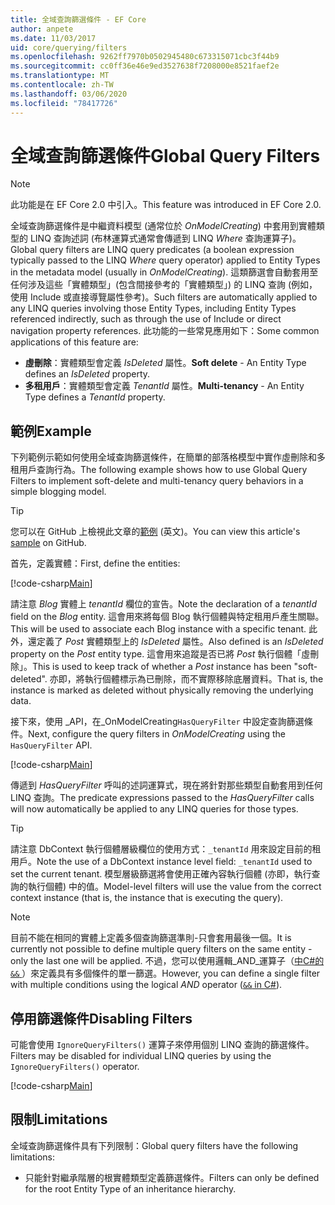 ```yaml
---
title: 全域查詢篩選條件 - EF Core
author: anpete
ms.date: 11/03/2017
uid: core/querying/filters
ms.openlocfilehash: 9262ff7970b0502945480c673315071cbc3f44b9
ms.sourcegitcommit: cc0ff36e46e9ed3527638f7208000e8521faef2e
ms.translationtype: MT
ms.contentlocale: zh-TW
ms.lasthandoff: 03/06/2020
ms.locfileid: "78417726"
---
```

# <a name="global-query-filters"></a><span data-ttu-id="61a57-102">全域查詢篩選條件</span><span class="sxs-lookup"><span data-stu-id="61a57-102">Global Query Filters</span></span>

> [!NOTE]
> <span data-ttu-id="61a57-103">此功能是在 EF Core 2.0 中引入。</span><span class="sxs-lookup"><span data-stu-id="61a57-103">This feature was introduced in EF Core 2.0.</span></span>

<span data-ttu-id="61a57-104">全域查詢篩選條件是中繼資料模型 (通常位於 *OnModelCreating*) 中套用到實體類型的 LINQ 查詢述詞 (布林運算式通常會傳遞到 LINQ *Where* 查詢運算子)。</span><span class="sxs-lookup"><span data-stu-id="61a57-104">Global query filters are LINQ query predicates (a boolean expression typically passed to the LINQ *Where* query operator) applied to Entity Types in the metadata model (usually in *OnModelCreating*).</span></span> <span data-ttu-id="61a57-105">這類篩選會自動套用至任何涉及這些「實體類型」(包含間接參考的「實體類型」) 的 LINQ 查詢 (例如，使用 Include 或直接導覽屬性參考)。</span><span class="sxs-lookup"><span data-stu-id="61a57-105">Such filters are automatically applied to any LINQ queries involving those Entity Types, including Entity Types referenced indirectly, such as through the use of Include or direct navigation property references.</span></span> <span data-ttu-id="61a57-106">此功能的一些常見應用如下：</span><span class="sxs-lookup"><span data-stu-id="61a57-106">Some common applications of this feature are:</span></span>

* <span data-ttu-id="61a57-107">**虛刪除**：實體類型會定義 *IsDeleted* 屬性。</span><span class="sxs-lookup"><span data-stu-id="61a57-107">**Soft delete** - An Entity Type defines an *IsDeleted* property.</span></span>
* <span data-ttu-id="61a57-108">**多租用戶**：實體類型會定義 *TenantId* 屬性。</span><span class="sxs-lookup"><span data-stu-id="61a57-108">**Multi-tenancy** - An Entity Type defines a *TenantId* property.</span></span>

## <a name="example"></a><span data-ttu-id="61a57-109">範例</span><span class="sxs-lookup"><span data-stu-id="61a57-109">Example</span></span>

<span data-ttu-id="61a57-110">下列範例示範如何使用全域查詢篩選條件，在簡單的部落格模型中實作虛刪除和多租用戶查詢行為。</span><span class="sxs-lookup"><span data-stu-id="61a57-110">The following example shows how to use Global Query Filters to implement soft-delete and multi-tenancy query behaviors in a simple blogging model.</span></span>

> [!TIP]
> <span data-ttu-id="61a57-111">您可以在 GitHub 上檢視此文章的[範例](https://github.com/dotnet/EntityFramework.Docs/tree/master/samples/core/QueryFilters) \(英文\)。</span><span class="sxs-lookup"><span data-stu-id="61a57-111">You can view this article's [sample](https://github.com/dotnet/EntityFramework.Docs/tree/master/samples/core/QueryFilters) on GitHub.</span></span>

<span data-ttu-id="61a57-112">首先，定義實體：</span><span class="sxs-lookup"><span data-stu-id="61a57-112">First, define the entities:</span></span>

[!code-csharp[Main](../../../samples/core/QueryFilters/Program.cs#Entities)]

<span data-ttu-id="61a57-113">請注意 _Blog_ 實體上 _tenantId_ 欄位的宣告。</span><span class="sxs-lookup"><span data-stu-id="61a57-113">Note the declaration of a _tenantId_ field on the _Blog_ entity.</span></span> <span data-ttu-id="61a57-114">這會用來將每個 Blog 執行個體與特定租用戶產生關聯。</span><span class="sxs-lookup"><span data-stu-id="61a57-114">This will be used to associate each Blog instance with a specific tenant.</span></span> <span data-ttu-id="61a57-115">此外，還定義了 _Post_ 實體類型上的 _IsDeleted_ 屬性。</span><span class="sxs-lookup"><span data-stu-id="61a57-115">Also defined is an _IsDeleted_ property on the _Post_ entity type.</span></span> <span data-ttu-id="61a57-116">這會用來追蹤是否已將 _Post_ 執行個體「虛刪除」。</span><span class="sxs-lookup"><span data-stu-id="61a57-116">This is used to keep track of whether a _Post_ instance has been "soft-deleted".</span></span> <span data-ttu-id="61a57-117">亦即，將執行個體標示為已刪除，而不實際移除底層資料。</span><span class="sxs-lookup"><span data-stu-id="61a57-117">That is, the instance is marked as deleted without physically removing the underlying data.</span></span>

<span data-ttu-id="61a57-118">接下來，使用 _API，在_OnModelCreating`HasQueryFilter` 中設定查詢篩選條件。</span><span class="sxs-lookup"><span data-stu-id="61a57-118">Next, configure the query filters in _OnModelCreating_ using the `HasQueryFilter` API.</span></span>

[!code-csharp[Main](../../../samples/core/QueryFilters/Program.cs#Configuration)]

<span data-ttu-id="61a57-119">傳遞到 _HasQueryFilter_ 呼叫的述詞運算式，現在將針對那些類型自動套用到任何 LINQ 查詢。</span><span class="sxs-lookup"><span data-stu-id="61a57-119">The predicate expressions passed to the _HasQueryFilter_ calls will now automatically be applied to any LINQ queries for those types.</span></span>

> [!TIP]
> <span data-ttu-id="61a57-120">請注意 DbContext 執行個體層級欄位的使用方式：`_tenantId` 用來設定目前的租用戶。</span><span class="sxs-lookup"><span data-stu-id="61a57-120">Note the use of a DbContext instance level field: `_tenantId` used to set the current tenant.</span></span> <span data-ttu-id="61a57-121">模型層級篩選將會使用正確內容執行個體 (亦即，執行查詢的執行個體) 中的值。</span><span class="sxs-lookup"><span data-stu-id="61a57-121">Model-level filters will use the value from the correct context instance (that is, the instance that is executing the query).</span></span>

> [!NOTE]
> <span data-ttu-id="61a57-122">目前不能在相同的實體上定義多個查詢篩選準則-只會套用最後一個。</span><span class="sxs-lookup"><span data-stu-id="61a57-122">It is currently not possible to define multiple query filters on the same entity - only the last one will be applied.</span></span> <span data-ttu-id="61a57-123">不過，您可以使用邏輯_AND_運算子（[中C#的`&&` ](https://docs.microsoft.com/dotnet/csharp/language-reference/operators/boolean-logical-operators#conditional-logical-and-operator-)）來定義具有多個條件的單一篩選。</span><span class="sxs-lookup"><span data-stu-id="61a57-123">However, you can define a single filter with multiple conditions using the logical _AND_ operator ([`&&` in C#](https://docs.microsoft.com/dotnet/csharp/language-reference/operators/boolean-logical-operators#conditional-logical-and-operator-)).</span></span>

## <a name="disabling-filters"></a><span data-ttu-id="61a57-124">停用篩選條件</span><span class="sxs-lookup"><span data-stu-id="61a57-124">Disabling Filters</span></span>

<span data-ttu-id="61a57-125">可能會使用 `IgnoreQueryFilters()` 運算子來停用個別 LINQ 查詢的篩選條件。</span><span class="sxs-lookup"><span data-stu-id="61a57-125">Filters may be disabled for individual LINQ queries by using the `IgnoreQueryFilters()` operator.</span></span>

[!code-csharp[Main](../../../samples/core/QueryFilters/Program.cs#IgnoreFilters)]

## <a name="limitations"></a><span data-ttu-id="61a57-126">限制</span><span class="sxs-lookup"><span data-stu-id="61a57-126">Limitations</span></span>

<span data-ttu-id="61a57-127">全域查詢篩選條件具有下列限制：</span><span class="sxs-lookup"><span data-stu-id="61a57-127">Global query filters have the following limitations:</span></span>

* <span data-ttu-id="61a57-128">只能針對繼承階層的根實體類型定義篩選條件。</span><span class="sxs-lookup"><span data-stu-id="61a57-128">Filters can only be defined for the root Entity Type of an inheritance hierarchy.</span></span>

